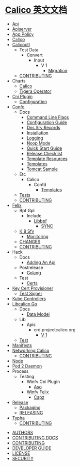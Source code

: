 # [Calico 英文文档](https://github.com/projectcalico/calico)

- [Api](api/README.md)
- [Apiserver](apiserver/README.md)
- [App Policy](app-policy/README.md)
- [Calico](calico/README.md)
- [Calicoctl](calicoctl/README.md)
  - Test Data
    - Convert
      - Input
        - V 1
          - [Migration](calicoctl/test-data/convert/input/v1/migration/README.md)
  * [CONTRIBUTING](calicoctl/CONTRIBUTING.md)
- Charts
  - [Calico](charts/calico/README.md)
  - [Tigera Operator](charts/tigera-operator/README.md)
- [Cni Plugin](cni-plugin/README.md)
  * [Configuration](cni-plugin/configuration.md)
- [Confd](confd/README.md)
  - Docs
    * [Command Line Flags](confd/docs/command-line-flags.md)
    * [Configuration Guide](confd/docs/configuration-guide.md)
    * [Dns Srv Records](confd/docs/dns-srv-records.md)
    * [Installation](confd/docs/installation.md)
    * [Logging](confd/docs/logging.md)
    * [Noop Mode](confd/docs/noop-mode.md)
    * [Quick Start Guide](confd/docs/quick-start-guide.md)
    * [Release Checklist](confd/docs/release-checklist.md)
    * [Template Resources](confd/docs/template-resources.md)
    * [Templates](confd/docs/templates.md)
    * [Tomcat Sample](confd/docs/tomcat-sample.md)
  - Etc
    - Calico
      - Confd
        - [Templates](confd/etc/calico/confd/templates/README.md)
  - [Tests](confd/tests/README.md)
  * [CONTRIBUTING](confd/CONTRIBUTING.md)
- [Felix](felix/README.md)
  - Bpf Gpl
    - Include
      - [Libbpf](felix/bpf-gpl/include/libbpf/README.md)
        * [SYNC](felix/bpf-gpl/include/libbpf/SYNC.md)
  - [K 8 Sfv](felix/k8sfv/README.md)
    * [Monitoring](felix/k8sfv/monitoring.md)
  * [CHANGES](felix/CHANGES.md)
  * [CONTRIBUTING](felix/CONTRIBUTING.md)
- Hack
  - Docs
    * [Adding An Api](hack/docs/adding-an-api.md)
  - Postrelease
    - [Golang](hack/postrelease/golang/README.md)
  - Test
    - [Certs](hack/test/certs/README.md)
- [Key Cert Provisioner](key-cert-provisioner/README.md)
  - [Test Signer](key-cert-provisioner/test-signer/README.md)
- [Kube Controllers](kube-controllers/README.md)
- [Libcalico Go](libcalico-go/README.md)
  - Docs
    * [Data Model](libcalico-go/docs/data-model.md)
  - Lib
    - Apis
      - crd.projectcalico.org
        - [V 1](libcalico-go/lib/apis/crd.projectcalico.org/v1/README.md)
  - [Test](libcalico-go/test/README.md)
- [Manifests](manifests/README.md)
- [Networking Calico](networking-calico/README.md)
  * [CONTRIBUTING](networking-calico/CONTRIBUTING.md)
- [Node](node/README.md)
- [Pod 2 Daemon](pod2daemon/README.md)
- Process
  - Testing
    - Winfv Cni Plugin
      - [Aso](process/testing/winfv-cni-plugin/aso/README.md)
    - [Winfv Felix](process/testing/winfv-felix/README.md)
      - [Capz](process/testing/winfv-felix/capz/README.md)
- [Release](release/README.md)
  - [Packaging](release/packaging/README.md)
  * [RELEASING](release/RELEASING.md)
- [Typha](typha/README.md)
  * [CONTRIBUTING](typha/CONTRIBUTING.md)
* [AUTHORS](AUTHORS.md)
* [CONTRIBUTING DOCS](CONTRIBUTING_DOCS.md)
* [CONTRIBUTING](CONTRIBUTING.md)
* [DEVELOPER GUIDE](DEVELOPER_GUIDE.md)
* [LICENSE](LICENSE.md)
* [SECURITY](SECURITY.md)
